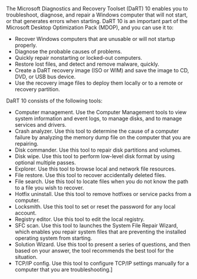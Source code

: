 The Microsoft Diagnostics and Recovery Toolset (DaRT) 10 enables you to troubleshoot, diagnose, and repair a Windows computer that will not start, or that generates errors when starting. DaRT 10 is an important part of the Microsoft Desktop Optimization Pack (MDOP), and you can use it to:

 -  Recover Windows computers that are unusable or will not startup properly.
 -  Diagnose the probable causes of problems.
 -  Quickly repair nonstarting or locked-out computers.
 -  Restore lost files, and detect and remove malware, quickly.
 -  Create a DaRT recovery image (ISO or WIM) and save the image to CD, DVD, or USB bus device.
 -  Use the recovery image files to deploy them locally or to a remote or recovery partition.

DaRT 10 consists of the following tools:

 -  Computer management. Use the Computer Management tools to view system information and event logs, to manage disks, and to manage services and drivers.
 -  Crash analyzer. Use this tool to determine the cause of a computer failure by analyzing the memory dump file on the computer that you are repairing.
 -  Disk commander. Use this tool to repair disk partitions and volumes.
 -  Disk wipe. Use this tool to perform low-level disk format by using optional multiple passes.
 -  Explorer. Use this tool to browse local and network file resources.
 -  File restore. Use this tool to recover accidentally deleted files.
 -  File search. Use this tool to locate files when you do not know the path to a file you wish to recover.
 -  Hotfix uninstall. Use this tool to remove hotfixes or service packs from a computer.
 -  Locksmith. Use this tool to set or reset the password for any local account.
 -  Registry editor. Use this tool to edit the local registry.
 -  SFC scan. Use this tool to launches the System File Repair Wizard, which enables you repair system files that are preventing the installed operating system from starting.
 -  Solution Wizard. Use this tool to present a series of questions, and then based on your answer, the tool recommends the best tool for the situation.
 -  TCP/IP config. Use this tool to configure TCP/IP settings manually for a computer that you are troubleshooting.\]
